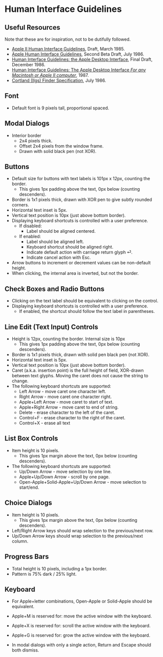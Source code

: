 # Human Interface Guidelines

## Useful Resources

Note that these are for inspiration, not to be dutifully followed.

* [Apple II Human Interface Guidelines](https://archive.org/details/Apple2HIG1985), Draft, March 1985.
* [Apple Human Interface Guidelines](https://www.brutaldeluxe.fr/documentation/cortland/v1_06_HumanInterfaceGuidelines.pdf), Second Beta Draft, July 1986.
* [Human Interface Guidelines: the Apple Desktop Interface](https://archive.org/details/human-interface-guidelines), Final Draft, December 1986.
* [Human Interface Guidelines: The Apple Desktop Interface _For any Macintosh or Apple II computer_](https://archive.org/details/applehumaninterf00appl), 1987.
* [Cortland (IIgs) Finder Specification](http://www.brutaldeluxe.fr/documentation/cortland/v2_08_FinderIconsAndDisksOhMy.pdf), July 1986.

## Font

* Default font is 9 pixels tall, proportional spaced.

## Modal Dialogs

* Interior border
  * 2x4 pixels thick.
  * Offset 2x4 pixels from the window frame.
  * Drawn with solid black pen (not XOR).

## Buttons

* Default size for buttons with text labels is 101px x 12px, counting the border.
  * This gives 1px padding above the text, 0px below (counting descenders).
* Border is 1x1 pixels thick, drawn with XOR pen to give subtly rounded corners.
* Horizontal text inset is 5px.
* Vertical text position is 10px (just above bottom border).
* Displaying keyboard shortcuts is controlled with a user preference.
  * If disabled:
    * Label should be aligned centered.
  * If enabled:
    * Label should be aligned left.
    * Keyboard shortcut should be aligned right.
    * Indicate default action with carriage return glyph ⏎.
    * Indicate cancel action with Esc.
* Arrow buttons to increment or decrement values can be non-default height.
* When clicking, the internal area is inverted, but not the border.

## Check Boxes and Radio Buttons

* Clicking on the text label should be equivalent to clicking on the control.
* Displaying keyboard shortcuts is controlled with a user preference.
  * If enabled, the shortcut should follow the text label in parentheses.

## Line Edit (Text Input) Controls

* Height is 12px, counting the border. Internal size is 10px
  * This gives 1px padding above the text, 0px below (counting descenders).
* Border is 1x1 pixels thick, drawn with solid pen black pen (not XOR).
* Horizontal text inset is 5px.
* Vertical text position is 10px (just above bottom border).
* Caret (a.k.a. insertion point) is the full height of field, XOR-drawn between text glyphs. Moving the caret does not cause the string to change.
* The following keyboard shortcuts are supported:
  * Left Arrow - move caret one character left.
  * Right Arrow - move caret one character right.
  * Apple+Left Arrow - move caret to start of text.
  * Apple+Right Arrow - move caret to end of string.
  * Delete - erase character to the left of the caret.
  * Control+F - erase character to the right of the caret.
  * Control+X - erase all text

## List Box Controls

* Item height is 10 pixels.
  * This gives 1px margin above the text, 0px below (counting descenders).
* The following keyboard shortcuts are supported:
  * Up/Down Arrow - move selection by one line.
  * Apple+Up/Down Arrow - scroll by one page.
  * Open-Apple+Solid-Apple+Up/Down Arrow - move selection to start/end.

## Choice Dialogs

* Item height is 10 pixels.
  * This gives 1px margin above the text, 0px below (counting descenders).
* Left/Right Arrow keys should wrap selection to the previous/next row.
* Up/Down Arrow keys should wrap selection to the previous/next column.

## Progress Bars

* Total height is 10 pixels, including a 1px border.
* Pattern is 75% dark / 25% light.

## Keyboard

* For Apple+letter combinations, Open-Apple or Solid-Apple should be equivalent.

* Apple+M is reserved for: move the active window with the keyboard.
* Apple+X is reserved for: scroll the active window with the keyboard.
* Apple+G is reserved for: grow the active window with the keyboard.

* In modal dialogs with only a single action, Return and Escape should both dismiss.
